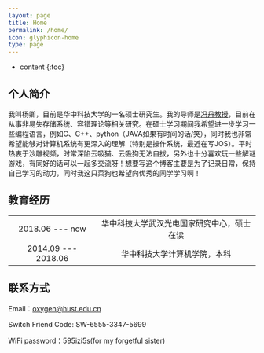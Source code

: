 ```yaml
---
layout: page
title: Home
permalink: /home/
icon: glyphicon-home
type: page
---
```


* content
{:toc}

## 个人简介
我叫杨卿，目前是华中科技大学的一名硕士研究生。我的导师是[冯丹教授](http://faculty.hust.edu.cn/dfeng/zh_CN/index.htm)，目前在从事非易失存储系统、容错理论等相关研究。在硕士学习期间我希望进一步学习一些编程语言，例如C、C++、python（JAVA如果有时间的话/笑），同时我也非常希望能够对计算机系统有更深入的理解（特别是操作系统，最近在写JOS）。平时热衷于沙雕视频，时常深陷云吸猫、云吸狗无法自拔，另外也十分喜欢玩一些解谜游戏，有同好的话可以一起多交流呀！想要写这个博客主要是为了记录日常，保持自己学习的动力，同时我这只菜狗也希望向优秀的同学学习啊！

## 教育经历
<table>
    <tr align="center">
        <td >2018.06 --- now</td>  
        <td > 华中科技大学武汉光电国家研究中心，硕士在读</td>	
    </tr>
    <tr align="center">
	    <td>2014.09 --- 2018.06</td>
	    <td>华中科技大学计算机学院，本科</td>
	</tr>
</table>

## 联系方式
Email：oxygen@hust.edu.cn

Switch Friend Code: SW-6555-3347-5699

WiFi password：595izi5s(for my forgetful sister)
